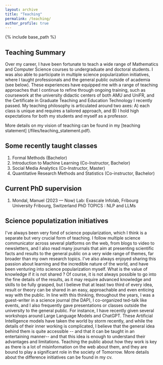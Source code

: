 ```yaml
---
layout: archive
title: "Teaching"
permalink: /teaching/
author_profile: true
---
```


{% include base_path %}



## Teaching Summary 

Over my career, I have been fortunate to teach a wide range of Mathematics and Computer Science courses to undergraduate and doctoral students. I was also able to participate in multiple science popularization initiatives, where I taught professionals and the general public outside of academia (see below). These experiences have equipped me with a range of teaching approaches that I continue to
refine through ongoing training, such as coursework at the university didactic centers of both AMU and UniFR, and the Certificate in Graduate Teaching and Education Technology I recently passed. My teaching philosophy is articulated around two axes: A) each class is unique and requires a tailored approach, and B) I hold high expectations for both my students and myself as a professor.

More details on my vision of teaching can be found in my [teaching statement] (/files/teaching_statement.pdf).


## Some recently taught classes

1. Formal Methods (Bachelor)
2. Introduction to Machine Learning (Co-Instructor, Bachelor)
3. Social Media Analytics (Co-Instructor, Master)
4. Quantitative Research Methods and Statistics (Co-instructor, Bachelor)


## Current PhD supervision

1. Mondal, Manuel (2023 — Now)
Lab: Exascale Infolab, Fribourg University Fribourg, Switzerland
PhD TOPICS : NLP and LLMs


## Science populatization initiatives

I've always been very fond of science popularization, which I think is a separate but very crucial form of teaching.
I follow multiple science communicator across several platforms on the web, from blogs to video to newsletters, and I also read many journals that aim at presenting scientific facts and results to the general public on a very wide range of themes, far broader than my own research topics.
I've also always enjoyed sharing this passion about learning and the incredible nature of the world, and have been venturing into science popularization myself.
What is the value of knowledge if it is not shared ?
Of course, it is not always possible to go into the fine details of the results, as it may require advanced knowledge and skills to be fully grasped, but I believe that at least two third of every idea, result or theory can be shared in an easy, approachable and even enticing way with the public. 
In line with this thinking, throughout the years, I was a guest-writer in a science journal (the DAP), I co-organized ted-talk like events, and I also frequently gave presentations or classes outside the university to the general public. 
For instance, I have recently given several workshops around Large Language Models and ChatGPT.
These Artificial Intelligence models have taken the world by storm recently, and while the details of their inner working is complicated, I believe that the general idea behind them is quite accessible -- and that it can be taught in an entertaining manner-- and  that this idea is enough to understand their advantages and limitations.
Teaching the public about how they work is key as there is a lot of misinformation on the web about them, and they are bound to play a significant role in the society of Tomorrow.
More details about the difference initiatives can be found in my cv.
